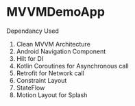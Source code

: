 # MVVMDemoApp

Dependancy Used
1. Clean MVVM Architecture
2. Android Navigation Component
3. Hilt for DI
4. Kotlin Coroutines for Asynchronous call
5. Retrofit for Network call
6. Constraint Layout
7. StateFlow
8. Motion Layout for Splash

